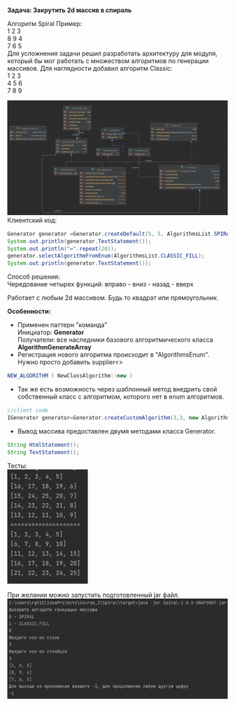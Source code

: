 **Задача: Закрутить 2d массив в спираль**  

Алгоритм Spiral
Пример:  
1 2 3  
8 9 4  
7 6 5  
Для усложнения задачи решил разработать архитектуру для модуля, который бы мог работать с множеством алгоритмов по 
генерации массивов. Для наглядности добавил алгоритм Classic:  
1 2 3  
4 5 6  
7 8 9  


![img_5.png](img_5.png)
Клиентский код:

```java
Generator generator =Generator.createDefault(5, 5, AlgorithmsList.SPIRAL);
System.out.println(generator.TextStatement());
System.out.println("=".repeat(20));
generator.selectAlgorithmFromEnum(AlgorithmsList.CLASSIC_FILL);
System.out.println(generator.TextStatement());
```

Способ решения:  
Чередование четырех функций: вправо - вниз - назад - вверх

Работает с любым 2d массивом. Будь то квадрат или прямоугольник.

**Особенности:**
- Применен паттерн "команда"  
Инициатор: **Generator**  
Получатели: все наследники базового алгоритмического класса **AlgorithmGenerateArray**
- Регистрация нового алгоритма происходит в "АlgorithmsEnum". Нужно просто добавить supplier<>
```java
NEW_ALGORITHM ( NewClassAlgorithm::new )
```
- Так же есть возможность через шаблонный метод внедрить свой собственный класс с алгоритмом, 
которого нет в enum алгоритмов. 
```java
//client code
IGenerator generator=Generator.createCustomAlgorithm(3,3, new AlgorithmClass);
```
- Вывод массива предоставлен двумя методами класса Generator.
```java
String HtmlStatement();
String TextStatement();
```


Тесты:  
![img_2.png](img_2.png)

При желании можно запустить подготовленный jar файл.
![img_3.png](img_3.png)
